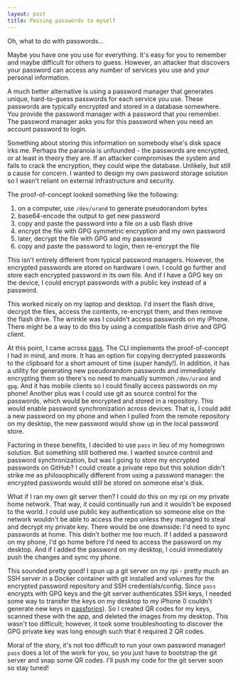 ```yaml
---
layout: post
title: Passing passwords to myself
---
```


Oh, what to do with passwords...

Maybe you have one you use for everything. It's easy for you to remember and maybe difficult for others to guess. However, an attacker that discovers your password can access any number of services you use and your personal information.

A much better alternative is using a password manager that generates unique, hard-to-guess passwords for each service you use. These passwords are typically encrypted and stored in a database somewhere. You provide the password manager with a password that *you* remember. The password manager asks you for this password when you need an account password to login.

Something about storing this information on somebody else's disk space irks me. Perhaps the paranoia is unfounded - the passwords are encrypted, or at least in theory they are. If an attacker compromises the system and fails to crack the encryption, they could wipe the database. Unlikely, but still a cause for concern. I wanted to design my own password storage solution so I wasn't reliant on external infrastructure and security.

The proof-of-concept looked something like the following:
1. on a computer, use `/dev/urand` to generate pseudorandom bytes
1. base64-encode the output to get new password
1. copy and paste the password into a file on a usb flash drive
1. encrypt the file with GPG symmetric encryption and my own password
1. later, decrypt the file with GPG and my password
1. copy and paste the password to login, then re-encrypt the file

This isn't entirely different from typical password managers. However, the encrypted passwords are stored on hardware I own. I could go further and store each encrypted password in its own file. And if I have a GPG key on the device, I could encrypt passwords with a public key instead of a password.

This worked nicely on my laptop and desktop. I'd insert the flash drive, decrypt the files, access the contents, re-encrypt them, and then remove the flash drive. The wrinkle was I couldn't access passwords on my iPhone. There might be a way to do this by using a compatible flash drive and GPG client.

At this point, I came across [pass](https://www.passwordstore.org/). The CLI implements the proof-of-concept I had in mind, and more. It has an option for copying decrypted passwords to the clipboard for a short amount of time (super handy!). In addition, it has a utility for generating new pseudorandom passwords and immediately encrypting them so there's no need to manually summon `/dev/urand` and `gpg`. And it has mobile clients so I could finally access passwords on my phone! Another plus was I could use git as source control for the passwords, which would be encrypted and stored in a repository. This would enable password synchronization across devices. That is, I could add a new password on my phone and when I pulled from the remote repository on my desktop, the new password would show up in the local password store.

Factoring in these benefits, I decided to use `pass` in lieu of my homegrown solution. But something still bothered me. I wanted source control and password synchronization, but was I going to store my encrypted passwords on GitHub? I could create a private repo but this solution didn't strike me as philosophically different from using a password manager: the encrypted passwords would still be stored on someone else's disk.

What if I ran my own git server then? I could do this on my rpi on my private home network. That way, it could continually run and it wouldn't be exposed to the world. I could use public key authentication so someone else on the network wouldn't be able to access the repo unless they managed to steal and decrypt my private key. There would be one downside: I'd need to sync passwords at home. This didn't bother me too much. If I added a password on my phone, I'd go home before I'd need to access the password on my desktop. And if I added the password on my desktop, I could immediately push the changes and sync my phone.

This sounded pretty good! I spun up a git server on my rpi - pretty much an SSH server in a Docker container with git installed and volumes for the encrypted password repository and SSH credentials/config. Since `pass` encrypts with GPG keys and the git server authenticates SSH keys, I needed some way to transfer the keys on my desktop to my iPhone (I couldn't generate new keys in [passforios](https://mssun.github.io/passforios/)). So I created QR codes for my keys, scanned these with the app, and deleted the images from my desktop. This wasn't too difficult; however, it took some troubleshooting to discover the GPG private key was long enough such that it required 2 QR codes.

Moral of the story, it's not too difficult to run your own password manager! `pass` does a lot of the work for you, so you just have to bootstrap the git server and snap some QR codes. I'll push my code for the git server soon so stay tuned!
